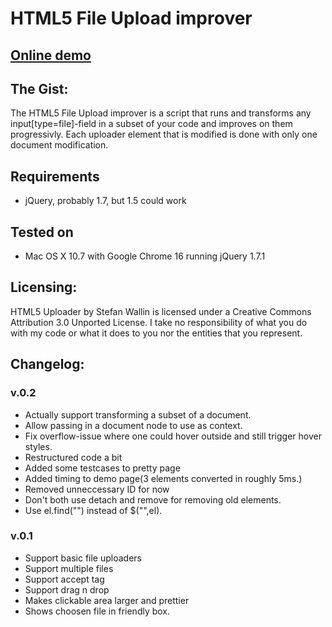 #  HTML5 File Upload improver

## [Online demo](http://lab.festiz.com/uploader/demo.html)

## The Gist:
The HTML5 File Upload improver is a script that runs and transforms any input[type=file]-field in a subset of your code and improves on them progressivly. Each uploader element that is modified is done with only one document modification.

## Requirements
<ul>
	<li>jQuery, probably 1.7, but 1.5 could work</li>
</ul>

## Tested on
<ul>
	<li>Mac OS X 10.7 with Google Chrome 16 running jQuery 1.7.1</li>
</ul>

## Licensing:
HTML5 Uploader by Stefan Wallin is licensed under a Creative Commons Attribution 3.0 Unported License.
I take no responsibility of what you do with my code or what it does to you nor the entities that you represent.

## Changelog:

### v.0.2
<ul>
	<li>Actually support transforming a subset of a document.</li>
	<li>Allow passing in a document node to use as context.</li>
	<li>Fix overflow-issue where one could hover outside and still trigger hover styles.</li>
	<li>Restructured code a bit</li>
	<li>Added some testcases to pretty page</li>
	<li>Added timing to demo page(3 elements converted in roughly 5ms.)</li>
	<li>Removed unneccessary ID for now</li>
	<li>Don't both use detach and remove for removing old elements.</li>
	<li>Use el.find("") instead of $("",el).</li>
</ul>


### v.0.1
<ul>
	<li>Support basic file uploaders</li>
	<li>Support multiple files</li>
	<li>Support accept tag</li>
	<li>Support drag n drop</li>
	<li>Makes clickable area larger and prettier</li>
	<li>Shows choosen file in friendly box.</li>
</ul>
